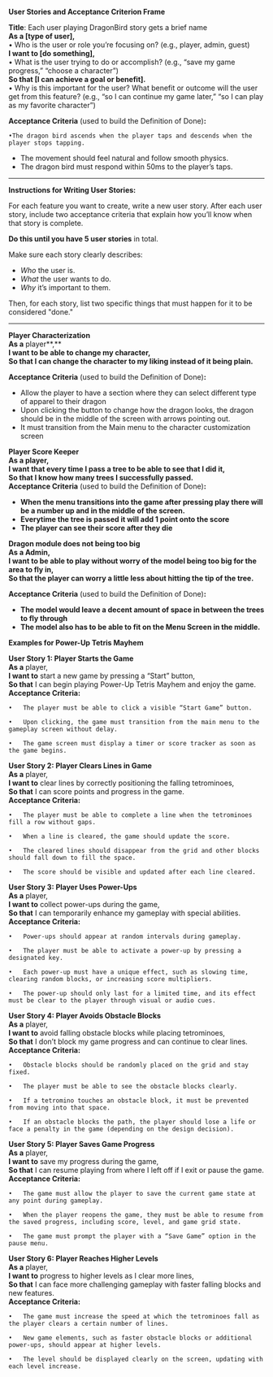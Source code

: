 **User Stories and Acceptance Criterion Frame**

**Title**: Each user playing DragonBird story gets a brief name   
**As a \[type of user\],**  
	•	Who is the user or role you’re focusing on? (e.g., player, admin, guest)  
**I want to \[do something\],**  
	•	What is the user trying to do or accomplish? (e.g., “save my game progress,” “choose a character”)  
**So that \[I can achieve a goal or benefit\].**  
	•	Why is this important for the user? What benefit or outcome will the user get from this feature? (e.g., “so I can continue my game later,” “so I can play as my favorite character”)

**Acceptance Criteria** (used to build the Definition of Done)**:**

	•The dragon bird ascends when the player taps and descends when the player stops tapping.

* The movement should feel natural and follow smooth physics.  
* The dragon bird must respond within 50ms to the player’s taps.

---

 **Instructions for Writing User Stories:**

For each feature you want to create, write a new user story. After each user story, include two acceptance criteria that explain how you’ll know when that story is complete.

**Do this until you have 5 user stories** in total.

Make sure each story clearly describes:

* *Who* the user is.  
* *What* the user wants to do.  
* *Why* it’s important to them.

Then, for each story, list two specific things that must happen for it to be considered "done."

---

**Player Characterization**  
**As a** player**,**  
**I want to be able to change my character,**  
**So that I can change the character to my liking instead of it being plain.**

**Acceptance Criteria** (used to build the Definition of Done)**:**

* Allow the player to have a section where they can select different type of apparel to their dragon  
* Upon clicking the button to change how the dragon looks, the dragon should be in the middle of the screen with arrows pointing out.  
* It must transition from the Main menu to the character customization screen

**Player Score Keeper**  
**As a player,**  
**I want that every time I pass a tree to be able to see that I did it,**  
**So that I know how many trees I successfully passed.**  
**Acceptance Criteria** (used to build the Definition of Done)**:**

* **When the menu transitions into the game after pressing play there will be a number up and in the middle of the screen.**  
* **Everytime the tree is passed it will add 1 point onto the score**  
* **The player can see their score after they die**

**Dragon module does not being too big**  
**As a Admin,**  
**I want to be able to play without worry of the model being too big for the area to fly in,**  
**So that the player can worry a little less about hitting the tip of the tree.**

**Acceptance Criteria** (used to build the Definition of Done)**:**

* **The model would leave a decent amount of space in between the trees to fly through**  
* **The model also has to be able to fit on the Menu Screen in the middle.**

**Examples for Power-Up Tetris Mayhem**

**User Story 1: Player Starts the Game**  
**As a** player,  
**I want to** start a new game by pressing a “Start” button,  
**So that** I can begin playing Power-Up Tetris Mayhem and enjoy the game.  
**Acceptance Criteria:**

	•	The player must be able to click a visible “Start Game” button.

	•	Upon clicking, the game must transition from the main menu to the gameplay screen without delay.

	•	The game screen must display a timer or score tracker as soon as the game begins.

**User Story 2: Player Clears Lines in Game**  
**As a** player,  
**I want to** clear lines by correctly positioning the falling tetrominoes,  
**So that** I can score points and progress in the game.  
**Acceptance Criteria:**

	•	The player must be able to complete a line when the tetrominoes fill a row without gaps.

	•	When a line is cleared, the game should update the score.

	•	The cleared lines should disappear from the grid and other blocks should fall down to fill the space.

	•	The score should be visible and updated after each line cleared.  
**User Story 3: Player Uses Power-Ups**  
**As a** player,  
**I want to** collect power-ups during the game,  
**So that** I can temporarily enhance my gameplay with special abilities.  
**Acceptance Criteria:**

	•	Power-ups should appear at random intervals during gameplay.

	•	The player must be able to activate a power-up by pressing a designated key.

	•	Each power-up must have a unique effect, such as slowing time, clearing random blocks, or increasing score multipliers.

	•	The power-up should only last for a limited time, and its effect must be clear to the player through visual or audio cues.

**User Story 4: Player Avoids Obstacle Blocks**  
**As a** player,  
**I want to** avoid falling obstacle blocks while placing tetrominoes,  
**So that** I don’t block my game progress and can continue to clear lines.  
**Acceptance Criteria:**

	•	Obstacle blocks should be randomly placed on the grid and stay fixed.

	•	The player must be able to see the obstacle blocks clearly.

	•	If a tetromino touches an obstacle block, it must be prevented from moving into that space.

	•	If an obstacle blocks the path, the player should lose a life or face a penalty in the game (depending on the design decision).

**User Story 5: Player Saves Game Progress**  
**As a** player,  
**I want to** save my progress during the game,  
**So that** I can resume playing from where I left off if I exit or pause the game.  
**Acceptance Criteria:**

	•	The game must allow the player to save the current game state at any point during gameplay.

	•	When the player reopens the game, they must be able to resume from the saved progress, including score, level, and game grid state.

	•	The game must prompt the player with a “Save Game” option in the pause menu.

**User Story 6: Player Reaches Higher Levels**  
**As a** player,  
**I want to** progress to higher levels as I clear more lines,  
**So that** I can face more challenging gameplay with faster falling blocks and new features.  
**Acceptance Criteria:**

	•	The game must increase the speed at which the tetrominoes fall as the player clears a certain number of lines.

	•	New game elements, such as faster obstacle blocks or additional power-ups, should appear at higher levels.

	•	The level should be displayed clearly on the screen, updating with each level increase.  
